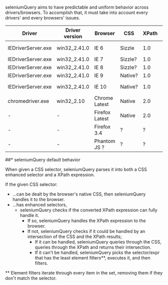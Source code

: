 seleniumQuery aims to have predictable and uniform behavior across drivers/browsers. To accomplish that, it must take
into account every drivers' and every browsers' issues.

| Driver             | Driver version | Browser | CSS     | XPath | seleniumQuery's behavior |
| ------------------ | -------------- | ------- | ------- | ----- | ------------------------ |
| IEDriverServer.exe | win32_2.41.0   | IE 6    | Sizzle  | 1.0   | Uses driver's Sizzle     |
| IEDriverServer.exe | win32_2.41.0   | IE 7    | Sizzle? | 1.0   | ?
| IEDriverServer.exe | win32_2.41.0   | IE 8    | Sizzle? | 1.0   | ?
| IEDriverServer.exe | win32_2.41.0   | IE 9    | Native? | 1.0   | 
| IEDriverServer.exe | win32_2.41.0   | IE 10   | Native? | 1.0   | seleniumQuery default*   |
| chromedriver.exe   | win32_2.10     | Chrome Latest  | Native  | 2.0   | seleniumQuery default*   |
| -                  | -              | Firefox Latest | Native  | 2.0   | seleniumQuery default*   |
| -                  | -              | Firefox 3.4    | ?  | ?   |
| -                  | -              | Phantom JS ?  | ?  | ?   |


##* seleniumQuery default behavior

When given a CSS selector, seleniumQuery parses it into both a CSS enhanced selector and a XPath expression.

If the given CSS selector:
- ...can be dealt by the browser's native CSS, then seleniumQuery handles it to the browser.
- ...has enhanced selectors,
  - seleniumQuery checks if the converted XPath expression can fully handle it.
    - If so, seleniumQuery handles the XPath expression to the browser.
    - If not, seleniumQuery checks if it could be handled by an intersection of the CSS and the XPath results;
      - If it can be handled, seleniumQuery queries through the CSS, queries through the XPath and returns their intersection.
      - If it can't be handled, seleniumQuery picks the selector/expr that has the least element filters**, executes it, and then filters.
      
      
** Element filters iterate through every item in the set, removing them if they don't match the selector.
